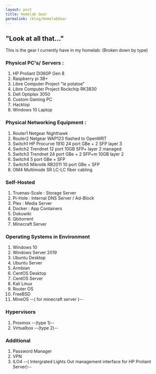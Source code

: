 ```yaml
---
layout: post
title: Homelab Gear 
permalink: /blog/HomelabGear
--- 
```


## "Look at all that..."

This is the gear I currently have in my homelab: 
(Broken down by type) 

### Physical PC's/ Servers :  
 1) HP Proliant Dl360P Gen 8 <br />
 2) Raspberry pi 3B+ <br />
 3) Libre Computer Project "le potatoe" <br />
 4) Libre Computer Project Rockchip RK3830 <br />
 5) Dell Optiplex 3050 <br />
 6) Custom Gaming PC <br />
 7) Hacktop <br />
 8) Windows 10 Laptop 

### Physical Networking Equipment : 
  1) Router1 Netgear Nighthawk <br />
  2) Router2 Netgear WAP123 flashed to OpenWRT <br /> 
  3) Switch1 HP Procurve 1910 24 port GBe + 2 SFP layer 3 <br />
  4) Switch2 Trendnet 12 port 10GB SFP+ layer 2 managed <br />
  5) Switch3 Trendnet 24 port GBe + 2 SFP+m 10GB layer 2 <br />
  6) Switch4 5 port GBe + SFP <br />
  7) Switch5 Mikrotik RB2011 10 port GBe + SFP
  8) OM4 Multimode SR LC-LC fiber cabling 

### Self-Hosted 
  1) Truenas-Scale : Storage Server 
  2) Pi-Hole : Internal DNS Server / Ad-Block
  3) Plex : Media Server
  4) Docker : App Containers
  5) Dokuwiki
  6) Qbitorrent
  7) Minecraft Server 

### Operating Systems in Environment 
  1) Windows 10
  2) Windows Server 2019
  3) Ubuntu Desktop
  4) Ubuntu Server
  5) Armbian
  6) CentOS Desktop
  7) CentOS Server 
  8) Kali Linux
  9) Router OS
  10) FreeBSD
  11) MineOS --( for minecraft server )--

### Hypervisors 
  1) Proxmox --(type 1)-- 
  2) Virtualbox --(type 2)--

### Additional 
  1) Password Manager
  2) VPN
  3) ILO4 --( Intergrated Lights Out management interface for HP Proliant Server)-- 
